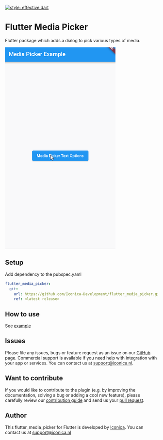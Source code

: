 [![style: effective dart](https://img.shields.io/badge/style-effective_dart-40c4ff.svg)](https://github.com/tenhobi/effective_dart)

# Flutter Media Picker

Flutter package which adds a dialog to pick various types of media.

![Media Picker GIF](flutter_media_picker.gif)

## Setup

Add dependency to the pubspec.yaml

```yaml
flutter_media_picker:
  git:
    url: https://github.com/Iconica-Development/flutter_media_picker.git
    ref: <latest release>
```

## How to use

See [example](./example/)

## Issues

Please file any issues, bugs or feature request as an issue on our [GitHub](https://github.com/Iconica-Development/flutter_media_picker/issues) page. Commercial support is available if you need help with integration with your app or services. You can contact us at [support@iconica.nl](mailto:support@iconica.nl).

## Want to contribute

If you would like to contribute to the plugin (e.g. by improving the documentation, solving a bug or adding a cool new feature), please carefully review our [contribution guide](./CONTRIBUTING.md) and send us your [pull request](https://github.com/Iconica-Development/flutter_media_picker/pulls).

## Author

This flutter_media_picker for Flutter is developed by [Iconica](https://iconica.nl). You can contact us at <support@iconica.nl>
